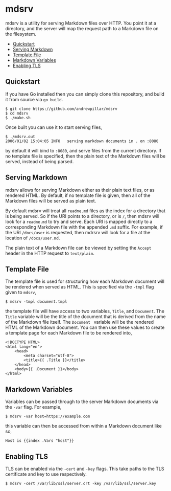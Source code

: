 # mdsrv

mdsrv is a utility for serving Markdown files over HTTP. You point it at a
directory, and the server will map the request path to a Markdown file on the
filesystem.

* [Quickstart](#quickstart)
* [Serving Markdown](#serving-markdown)
* [Template File](#template-file)
* [Markdown Variables](#markdown-variables)
* [Enabling TLS](#enabling-tls)

## Quickstart

If you have Go installed then you can simply clone this repository, and build
it from source via `go build`.

    $ git clone https://github.com/andrewpillar/mdsrv
    $ cd mdsrv
    $ ./make.sh

Once built you can use it to start serving files,

    $ ./mdsrv.out
    2006/01/02 15:04:05 INFO   serving markdown documents in . on :8080

by default it will bind to `:8080`, and serve files from the current directory.
If no template file is specified, then the plain text of the Markdown files will
be served, instead of being parsed.

## Serving Markdown

mdsrv allows for serving Markdown either as their plain text files, or as
rendered HTML. By default, if no template file is given, then all of the
Markdown files will be served as plain text.

By default mdsrv will treat all `readme.md` files as the index for a directory
that is being served. So if the URI points to a directory, or is `/`, then
mdsrv will look for a `readme.md` to try and serve. Each URI is mapped directly
to a corresponding Markdown file with the appended `.md` suffix. For example,
if the URI `/docs/user` is requested, then mdrsrv will look for a file at the
location of `/docs/user.md`.

The plain text of a Markdown file can be viewed by setting the `Accept` header
in the HTTP request to `text/plain`.

## Template File

The template file is used for structuring how each Markdown document will be
rendered when served as HTML. This is specified via the `-tmpl` flag given to
`mdsrv`,

    $ mdsrv -tmpl document.tmpl

the template file will have access to two variables, `Title`, and `Document`.
The `Title` variable will be the title of the document that is derived from the
name of the Markdown file itself. The `Document ` variable will be the rendered
HTML of the Markdown document. You can then use these values to create a
template page for each Markdown file to be rendered into,

    <!DOCTYPE HTML>
    <html lang="en">
        <head>
            <meta charset="utf-8">
            <title>{{ .Title }}</title>
        </head>
        <body>{{ .Document }}</body>
    </html>

## Markdown Variables

Variables can be passed through to the server Markdown documents via the `-var`
flag. For example,

    $ mdsrv -var host=https://example.com

this variable can then be accessed from within a Markdown document like so,

    Host is {{index .Vars "host"}}

## Enabling TLS

TLS can be enabled via the `-cert` and `-key` flags. This take paths to the TLS
certificate and key to use respectively.

    $ mdsrv -cert /var/lib/ssl/server.crt -key /var/lib/ssl/server.key
